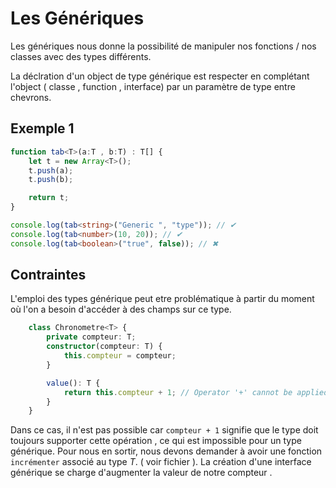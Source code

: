 # Les Génériques

Les génériques nous donne la possibilité de manipuler nos fonctions / nos classes avec des types différents.

La déclration d'un object de type générique est respecter en complétant l'object ( classe , function , interface) par un paramètre de type entre chevrons.

## Exemple 1

```typescript
function tab<T>(a:T , b:T) : T[] {
    let t = new Array<T>();
    t.push(a);
    t.push(b);

    return t;
}

console.log(tab<string>("Generic ", "type")); // ✔
console.log(tab<number>(10, 20)); // ✔
console.log(tab<boolean>("true", false)); // ✖
```

## Contraintes

L'emploi des types générique peut etre problématique à partir du moment où l'on a besoin d'accéder à des champs sur ce type.

```typescript
    class Chronometre<T> {
        private compteur: T;
        constructor(compteur: T) {
            this.compteur = compteur;
        }

        value(): T {
            return this.compteur + 1; // Operator '+' cannot be applied to types 'T' and '1'.
        }
    }
```

Dans ce cas, il n'est pas possible car `compteur + 1` signifie que le type doit toujours supporter cette opération , ce qui est impossible pour un type générique.
Pour nous en sortir, nous devons demander à avoir une fonction `incrémenter` associé au type *T*. ( voir fichier ).
La création d'une interface générique se charge d'augmenter la valeur de notre compteur .
